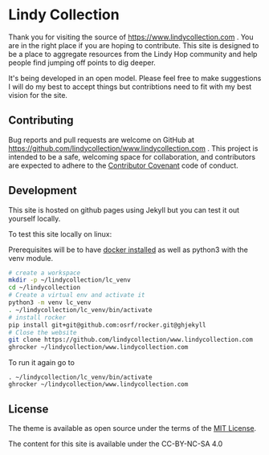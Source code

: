 # Lindy Collection

Thank you for visiting the source of https://www.lindycollection.com .
You are in the right place if you are hoping to contribute.
This site is designed to be a place to aggregate resources from the Lindy Hop community and help people find jumping off points to dig deeper.

It's being developed in an open model.
Please feel free to make suggestions I will do my best to accept things but contribtions need to fit with my best vision for the site.



## Contributing

Bug reports and pull requests are welcome on GitHub at https://github.com/lindycollection/www.lindycollection.com . This project is intended to be a safe, welcoming space for collaboration, and contributors are expected to adhere to the [Contributor Covenant](http://contributor-covenant.org) code of conduct.

## Development

This site is hosted on github pages using Jekyll but you can test it out yourself locally.

To test this site locally on linux:

Prerequisites will be to have [docker installed](https://docs.docker.com/install/) as well as python3 with the venv module.


```bash
# create a workspace
mkdir -p ~/lindycollection/lc_venv
cd ~/lindycollection
# Create a virtual env and activate it
python3 -m venv lc_venv
. ~/lindycollection/lc_venv/bin/activate
# install rocker 
pip install git+git@github.com:osrf/rocker.git@ghjekyll
# Close the website
git clone https://github.com/lindycollection/www.lindycollection.com
ghrocker ~/lindycollection/www.lindycollection.com
```

To run it again go to
```
. ~/lindycollection/lc_venv/bin/activate
ghrocker ~/lindycollection/www.lindycollection.com

```

## License

The theme is available as open source under the terms of the [MIT License](https://opensource.org/licenses/MIT).

The content for this site is available under the CC-BY-NC-SA 4.0